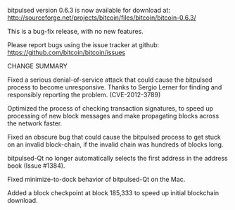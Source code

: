 bitpulsed version 0.6.3 is now available for download at:
  http://sourceforge.net/projects/bitcoin/files/bitcoin/bitcoin-0.6.3/

This is a bug-fix release, with no new features.

Please report bugs using the issue tracker at github:
  https://github.com/bitcoin/bitcoin/issues

CHANGE SUMMARY

Fixed a serious denial-of-service attack that could cause the
bitpulsed process to become unresponsive. Thanks to Sergio Lerner
for finding and responsibly reporting the problem. (CVE-2012-3789)

Optimized the process of checking transaction signatures, to
speed up processing of new block messages and make propagating
blocks across the network faster.

Fixed an obscure bug that could cause the bitpulsed process to get
stuck on an invalid block-chain, if the invalid chain was
hundreds of blocks long.

bitpulsed-Qt no longer automatically selects the first address
in the address book (Issue #1384).

Fixed minimize-to-dock behavior of bitpulsed-Qt on the Mac.

Added a block checkpoint at block 185,333 to speed up initial
blockchain download.
